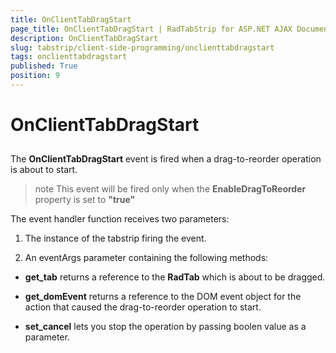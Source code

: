 ```yaml
---
title: OnClientTabDragStart
page_title: OnClientTabDragStart | RadTabStrip for ASP.NET AJAX Documentation
description: OnClientTabDragStart
slug: tabstrip/client-side-programming/onclienttabdragstart
tags: onclienttabdragstart
published: True
position: 9
---
```


# OnClientTabDragStart



## 

The **OnClientTabDragStart** event is fired when a drag-to-reorder operation is about to start.

>note This event will be fired only when the **EnableDragToReorder** property is set to **"true"** 
>


The event handler function receives two parameters:

1. The instance of the tabstrip firing the event.

1. An eventArgs parameter containing the following methods:

* **get_tab** returns a reference to the **RadTab** which is about to be dragged.

* **get_domEvent** returns a reference to the DOM event object for the action that caused the drag-to-reorder operation to start.

* **set_cancel** lets you stop the operation by passing boolen value as a parameter.
